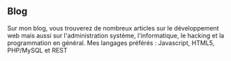 <!--VarStream
title=Blog d'un développeur web à Lille
description=Blog de Nicolas Froidure, développeur JavaScript fullstack à Lille.
shortTitle=Blog
shortDesc=Retour à l'index du blog
keywords.+=JavaScript
keywords.+=developer
keywords.+=Nicolas
keywords.+=Froidure
template=blog
lang=fr
location=FR
types.+=html
types.+=atom
types.+=rss
-->

## Blog

Sur mon blog, vous trouverez de nombreux articles sur le développement web mais
 aussi sur l'administration système, l'informatique, le hacking et la
 programmation en général. Mes langages préférés : Javascript, HTML5,
 PHP/MySQL et REST
